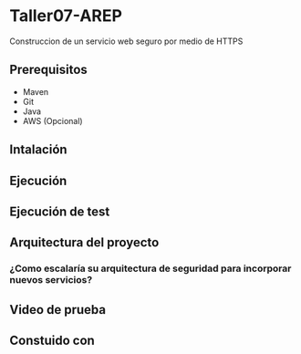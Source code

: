 # Taller07-AREP

Construccion de un servicio web seguro por medio de HTTPS

## Prerequisitos

*  Maven
*  Git
*  Java
*  AWS (Opcional)

## Intalación

## Ejecución

## Ejecución de test

## Arquitectura del proyecto

### ¿Como escalaría su arquitectura de seguridad para incorporar nuevos servicios?

## Video de prueba

## Constuido con

